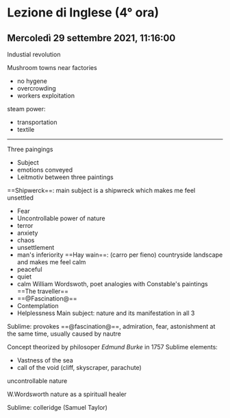 # Lezione di Inglese (4° ora)
## Mercoledì 29 settembre 2021, 11:16:00

Industial revolution

Mushroom towns near factories
* no hygene
* overcrowding
* workers exploitation


steam power:
* transportation
* textile

---

Three paingings
* Subject
* emotions conveyed
* Leitmotiv between three paintings

==Shipwerck==:
main subject is a shipwreck which makes me feel unsettled
* Fear 
* Uncontrollable power of nature
* terror
* anxiety
* chaos
* unsettlement
* man's inferiority
==Hay wain==: (carro per fieno)
countryside landscape and makes me feel calm
* peaceful
* quiet
* calm
William Wordswoth, poet analogies with Constable's paintings
==The traveller==
* ==@Fascination@==
* Contemplation
* Helplessness
Main subject: nature and its manifestation in all 3



Sublime: provokes ==@fascination@==, admiration, fear, astonishment at the same time, usually caused by nautre
 
 Concept theorized by philosoper _Edmund Burke_ in $1757$
Sublime elements:
* Vastness of the sea
* call of the void (cliff, skyscraper, parachute)

uncontrollable nature

W.Wordsworth nature as a spirituall healer

Sublime: colleridge (Samuel Taylor)


<!--stackedit_data:
eyJoaXN0b3J5IjpbMTEwMTIyNzM1OCwtMTkwOTAxOTI3NCwtMT
U2NjQ0ODg5MCwtMjIzNzAxNjUwLC04NDg4MDA0OTJdfQ==
-->
